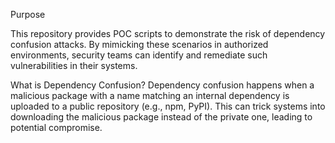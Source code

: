 Purpose

This repository provides POC scripts to demonstrate the risk of dependency confusion attacks. By mimicking these scenarios in authorized environments, security teams can identify and remediate such vulnerabilities in their systems.

What is Dependency Confusion?
Dependency confusion happens when a malicious package with a name matching an internal dependency is uploaded to a public repository (e.g., npm, PyPI). This can trick systems into downloading the malicious package instead of the private one, leading to potential compromise.
